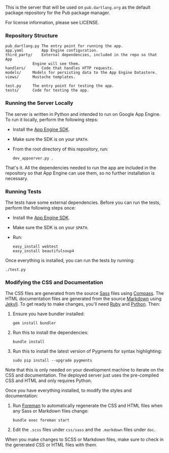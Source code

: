 This is the server that will be used on `pub.dartlang.org` as the default
package repository for the Pub package manager.

For license information, please see LICENSE.

### Repository Structure

    pub_dartlang.py	The entry point for running the app.
    app.yaml		App Engine configuration.
    third_party/	External dependencies, included in the repo so that App
    			Engine will see them.
    handlers/		Code that handles HTTP requests.
    models/		Models for persisting data to the App Engine Datastore.
    views/		Mustache templates.

    test.py		The entry point for testing the app.
    tests/		Code for testing the app.

### Running the Server Locally

The server is written in Python and intended to run on Google App Engine. To run
it locally, perform the following steps:

  * Install the [App Engine SDK][].
  * Make sure the SDK is on your `$PATH`.
  * From the root directory of this repository, run:

        dev_appserver.py .

[app engine sdk]: https://developers.google.com/appengine/downloads

That's it. All the dependencies needed to run the app are included in the
repository so that App Engine can use them, so no further installation is
necessary.

### Running Tests

The tests have some external dependencies. Before you can run the tests,
perform the following steps once:

  * Install the [App Engine SDK][].
  * Make sure the SDK is on your `$PATH`.
  * Run:

        easy_install webtest
        easy_install beautifulsoup4

Once everything is installed, you can run the tests by running:

    ./test.py

### Modifying the CSS and Documentation

The CSS files are generated from the source [Sass][] files using [Compass][].
The HTML documentation files are generated from the source [Markdown][] using
[Jekyll][]. To get ready to make changes, you'll need [Ruby][] and [Python][].
Then:

[ruby]: http://ruby-lang.org
[python]: http://python.org
[sass]: http://sass-lang.com
[compass]: http://compass-style.org
[markdown]: http://daringfireball.net/projects/markdown/
[jekyll]: http://jekyllrb.com/

 1. Ensure you have bundler installed:

        gem install bundler

 2. Run this to install the dependencies:

        bundle install

 3. Run this to install the latest version of Pygments for syntax highlighting:

        sudo pip install --upgrade pygments

Note that this is only needed on your development machine to iterate on the CSS
and documentation. The deployed server just uses the pre-compiled CSS and HTML
and only requires Python.

Once you have everything installed, to modify the styles and documentation:

 1. Run [Foreman][] to automatically regenerate the CSS and HTML files when any
    Sass or Markdown files change:

        bundle exec foreman start

 1. Edit the `.scss` files under `css/sass` and the `.markdown` files under
    `doc`.

[foreman]: http://ddollar.github.com/foreman/

When you make changes to SCSS or Markdown files, make sure to check in the
generated CSS or HTML files with them.
